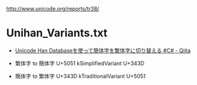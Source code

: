 http://www.unicode.org/reports/tr38/

# Unihan_Variants.txt

- [Unicode Han Databaseを使って簡体字を繁体字に切り替える #C# - Qiita](https://qiita.com/atsushieno/items/96d7e18eecdb32b325fc)

- 繁体字 to 簡体字 U+5051 kSimplifiedVariant U+343D
- 簡体字 to 繁体字 U+343D kTraditionalVariant U+5051

